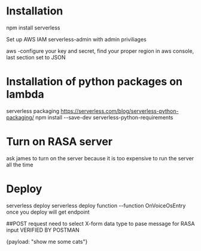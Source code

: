 <!--
title: VoiceOS 
description: Bouncer makes POST Request to Voice OS deployed on Serverless Lambda, Lambda makes call to rasa and return rasa output to Bouncer
layout: Doc
-->


# Installation

npm install serverless

Set up AWS IAM serverless-admin with admin priviliages

aws -configure
your key and secret, find your proper region in aws console, last section set to JSON


# Installation of python packages on lambda
serverless packaging
https://serverless.com/blog/serverless-python-packaging/
npm install --save-dev serverless-python-requirements


# Turn on RASA server 
ask james to turn on the server because it is too expensive to run the server all the time


# Deploy 
serverless deploy
serverless deploy function --function OnVoiceOsEntry
once  you deploy will get endpoint

##POST request 
need to select X-form data type to pase message for RASA input
VERIFIED BY POSTMAN

{payload: "show me some cats"}

